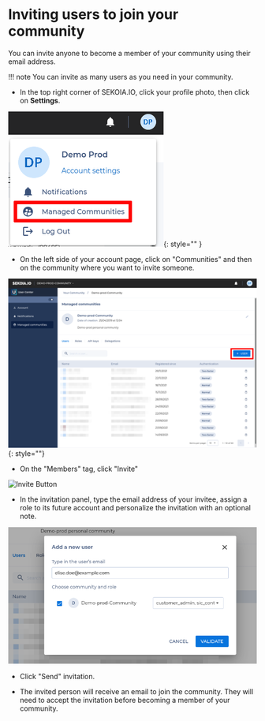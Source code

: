 # Inviting users to join your community

You can invite anyone to become a member of your community using their email address.

!!! note
    You can invite as many users as you need in your community.


* In the top right corner of SEKOIA.IO, click your profile photo, then click on **Settings**.

![Your account panel](../assets/getting_started/your_account_panel.png){: style="" }

* On the left side of your account page, click on "Communities" and then on the community where you want to invite someone.

![Communities Menu](../assets/getting_started/communities_menu_in_user_center.png){: style=""}

* On the "Members" tag, click "Invite"

![Invite Button](../assets/getting_started/member_panel_invite_button.png)

* In the invitation panel, type the email address of your invitee, assign a role to its future account and personalize the invitation with an optional note.

![Invitation Panel](../assets/getting_started/invitation_panel.png)

* Click "Send" invitation.

* The invited person will receive an email to join the community. They will need to accept the invitation before becoming a member of your community.
